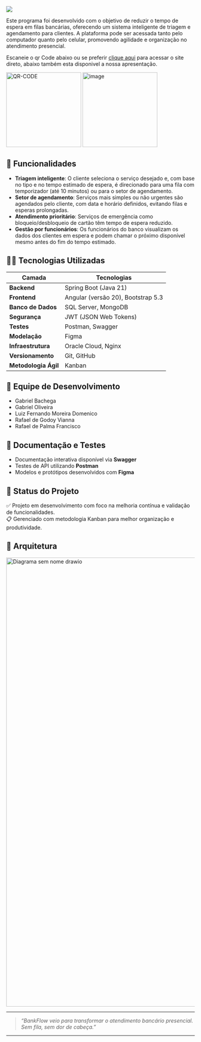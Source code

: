 <img src="https://readme-typing-svg.herokuapp.com?font=Fira+Code&size=32&pause=1000&color=30D158&width=1000&lines=BankFlow+-+uma+aplicação+web+inovadora!;"  />



Este programa foi desenvolvido com o objetivo de reduzir o tempo de espera em filas bancárias, oferecendo um sistema inteligente de triagem e agendamento para clientes. A plataforma pode ser acessada tanto pelo computador quanto pelo celular, promovendo agilidade e organização no atendimento presencial.




Escaneie o qr Code abaixo ou se preferir [clique aqui](http://bankflow.ddns-ip.net/) para acessar o site direto, abaixo também esta disponivel a nossa apresentação.

<img width="200" height="200" alt="QR-CODE" src="https://github.com/user-attachments/assets/b8853e6e-2cb7-4882-9682-d00c9d07a8aa" />  [<img width="200" height="200" alt="image" src="https://github.com/user-attachments/assets/2a75b381-8473-45b5-a678-0c0241cdffe7" />](https://www.canva.com/design/DAGtbrEnMdM/63F3ElAnO-EUj-Qb3vlKXQ/edit?utm_content=DAGtbrEnMdM&utm_campaign=designshare&utm_medium=link2&utm_source=sharebutton)



## 📌 Funcionalidades

- **Triagem inteligente**: O cliente seleciona o serviço desejado e, com base no tipo e no tempo estimado de espera, é direcionado para uma fila com temporizador (até 10 minutos) ou para o setor de agendamento.
- **Setor de agendamento**: Serviços mais simples ou não urgentes são agendados pelo cliente, com data e horário definidos, evitando filas e esperas prolongadas.
- **Atendimento prioritário**: Serviços de emergência como bloqueio/desbloqueio de cartão têm tempo de espera reduzido.
- **Gestão por funcionários**: Os funcionários do banco visualizam os dados dos clientes em espera e podem chamar o próximo disponível mesmo antes do fim do tempo estimado.


## 👨‍💻 Tecnologias Utilizadas

| Camada        | Tecnologias                      |
|---------------|----------------------------------|
| **Backend**   | Spring Boot (Java 21)            |
| **Frontend**  | Angular (versão 20), Bootstrap 5.3 |
| **Banco de Dados** | SQL Server, MongoDB         |
| **Segurança** | JWT (JSON Web Tokens)            |
| **Testes**    | Postman, Swagger                 |
| **Modelação** | Figma                            |
| **Infraestrutura** | Oracle Cloud, Nginx         |
| **Versionamento** | Git, GitHub                  |
| **Metodologia Ágil** | Kanban                   |



## 👥 Equipe de Desenvolvimento

- Gabriel Bachega  
- Gabriel Oliveira  
- Luiz Fernando Moreira Domenico  
- Rafael de Godoy Vianna  
- Rafael de Palma Francisco  



## 📖 Documentação e Testes

- Documentação interativa disponível via **Swagger**
- Testes de API utilizando **Postman**
- Modelos e protótipos desenvolvidos com **Figma**



## 📌 Status do Projeto

✅ Projeto em desenvolvimento com foco na melhoria contínua e validação de funcionalidades.  
📋 Gerenciado com metodologia Kanban para melhor organização e produtividade.



## 🎨 Arquitetura


<img width="2752" height="1201" alt="Diagrama sem nome drawio" src="https://github.com/user-attachments/assets/5289ffec-4833-4381-9bdb-5b052fb9c773" />


---

> _“BankFlow veio para transformar o atendimento bancário presencial. Sem fila, sem dor de cabeça.”_

---


